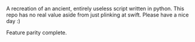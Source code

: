 A recreation of an ancient, entirely useless script written in python.
This repo has no real value aside from just plinking at swift. 
Please have a nice day :)

Feature parity complete.
